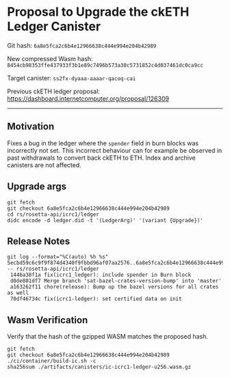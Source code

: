 # Proposal to Upgrade the ckETH Ledger Canister

Git hash: `6a8e5fca2c6b4e12966638c444e994e204b42989`

New compressed Wasm hash: `8454cb98353ffe437933f3b1e89c7496b573a30c5731852c4d037461dc0ca9cc`

Target canister: `ss2fx-dyaaa-aaaar-qacoq-cai`

Previous ckETH ledger proposal: https://dashboard.internetcomputer.org/proposal/126309

---

## Motivation

Fixes a bug in the ledger where the `spender` field in burn blocks was incorrectly not set.
This incorrect behaviour can for example be observed in past withdrawals to convert back ckETH to ETH.
Index and archive canisters are not affected.

## Upgrade args

```
git fetch
git checkout 6a8e5fca2c6b4e12966638c444e994e204b42989
cd rs/rosetta-api/icrc1/ledger
didc encode -d ledger.did -t '(LedgerArg)' '(variant {Upgrade})'
```

## Release Notes

```
git log --format="%C(auto) %h %s" 5ecbd59c6c9f9f874d4340f9fbbd96af07aa2576..6a8e5fca2c6b4e12966638c444e994e204b42989 -- rs/rosetta-api/icrc1/ledger
 1446a38f1a fix(icrc1_ledger): include spender in Burn block
 d0de801df7 Merge branch 'sat-bazel-crates-version-bump' into 'master'
 a163262f11 chore(release): Bump up the bazel versions for all crates as well
 70df46734c fix(icrc1-ledger): set certified data on init
 ```

## Wasm Verification

Verify that the hash of the gzipped WASM matches the proposed hash.

```
git fetch
git checkout 6a8e5fca2c6b4e12966638c444e994e204b42989
./ci/container/build-ic.sh -c
sha256sum ./artifacts/canisters/ic-icrc1-ledger-u256.wasm.gz
```
